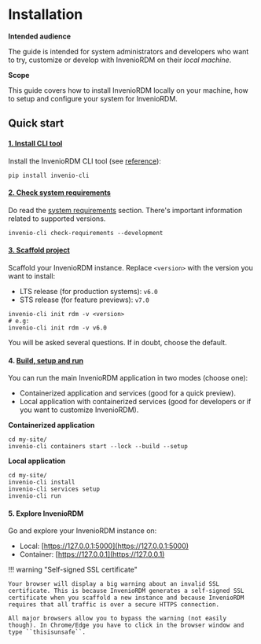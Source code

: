 # Installation

**Intended audience**

The guide is intended for system administrators and developers who want to try, customize or develop with InvenioRDM on their _local machine_.

**Scope**

This guide covers how to install InvenioRDM locally on your machine, how to setup and configure your system for InvenioRDM.

## Quick start

#### [1. Install CLI tool](cli.md)

Install the InvenioRDM CLI tool (see [reference](../reference/cli.md)):

```console
pip install invenio-cli
```

#### [2. Check system requirements](requirements.md)

Do read the [system requirements](requirements.md) section. There's important information related to supported versions.

```console
invenio-cli check-requirements --development
```

#### [3. Scaffold project](scaffold.md)

Scaffold your InvenioRDM instance. Replace ``<version>`` with the version you want to install:

- LTS release (for production systems): ``v6.0``
- STS release (for feature previews): ``v7.0``

```
invenio-cli init rdm -v <version>
# e.g:
invenio-cli init rdm -v v6.0
```

You will be asked several questions. If in doubt, choose the default.

#### 4. [Build, setup and run](build-setup-run.md)

You can run the main InvenioRDM application in two modes (choose one):

- Containerized application and services (good for a quick preview).
- Local application with containerized services (good for developers or if you want to customize InvenioRDM).

**Containerized application**

```console
cd my-site/
invenio-cli containers start --lock --build --setup
```

**Local application**

```console
cd my-site/
invenio-cli install
invenio-cli services setup
invenio-cli run
```

#### 5. Explore InvenioRDM

Go and explore your InvenioRDM instance on:

- Local: [https://127.0.0.1:5000](https://127.0.0.1:5000)
- Container: [https://127.0.0.1](https://127.0.0.1)

!!! warning "Self-signed SSL certificate"

    Your browser will display a big warning about an invalid SSL certificate. This is because InvenioRDM generates a self-signed SSL certificate when you scaffold a new instance and because InvenioRDM requires that all traffic is over a secure HTTPS connection.

    All major browsers allow you to bypass the warning (not easily though). In Chrome/Edge you have to click in the browser window and type ``thisisunsafe``.
